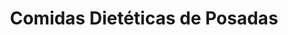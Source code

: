 ---
title: "Comidas Dietéticas de Posadas"
url: /posadas/comidas-dieteticas-de-posadas/
shop: comodidad
---